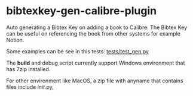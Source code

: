 # bibtexkey-gen-calibre-plugin
Auto generating a Bibtex Key on adding a book to Calibre. The Bibtex Key can be useful on referencing the book from other systems for example Notion.

Some examples can be see in this tests: [tests/test_gen.py](tests/test_gen.py)

The **build** and debug script currently support Windows environment that has 7zip installed.

For other environment like MacOS, a zip file with anyname that contains files include _init_.py, 
